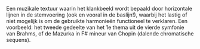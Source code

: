Een muzikale textuur waarin het klankbeeld wordt bepaald door horizontale lijnen in de stemvoering (ook en vooral  in de baslijn!), waarbij het lastig of niet mogelijk is om de gebruikte harmonieën functioneel te verklaren. Een voorbeeld: het tweede gedeelte van het 1e thema uit de vierde symfonie van Brahms, of de Mazurka in F# mineur van Chopin (dalende chromatische sequens).